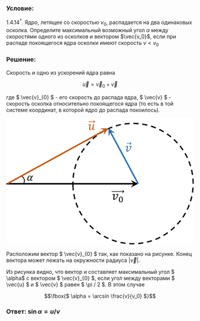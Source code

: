 ###  Условие: 

$1.4.14^*.$ Ядро, летящее со скоростью $v_0$, распадается на два одинаковых осколка. Определите максимальный возможный угол $\alpha$ между скоростями одного из осколков и вектором $\vec{v_0}$, если при распаде покоящегося ядра осколки имеют скорость $v < v_0$ 

###  Решение: 

Скорость и одно из ускорений ядра равна

$$ \vec{u} = \vec{v}_{0} + \vec{v} $$

где $ \vec{v}_{0} $ - его скорость до распада ядра, $ \vec{v} $ - скорость осколка относительно покоящегося ядра (то есть в той системе координат, в которой ядро до распада покоилось).

![ Векторное изображение |884x594, 34%](../../img/1.4.14/draw.png)

Расположим вектор $ \vec{v}_{0} $ так, как показано на рисунке. Конец вектора может лежать на окружности радиуса $| \vec{v} |$. 

Из рисунка видно, что вектор и составляет максимальный угол $ \alpha$ с вектором $ \vec{v}_{0} $, если угол между векторами $ \vec{u} $ и $ \vec{v} $ равен $ \pi / 2 $. В этом случае

$$\fbox{$ \alpha = \arcsin \frac{v}{v_0} $}$$

###  Ответ: $\sin\alpha = u/v$

  

